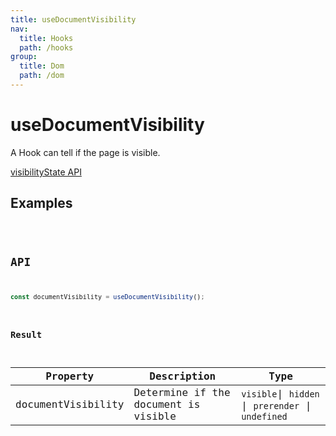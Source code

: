 ```yaml
---
title: useDocumentVisibility
nav:
  title: Hooks
  path: /hooks
group:
  title: Dom
  path: /dom
---
```


# useDocumentVisibility

A Hook can tell if the page is visible.

[visibilityState API](https://developer.mozilla.org/docs/Web/API/Document/visibilityState)

## Examples

<code src="./demo/demo1.tsx" />

## API

```typescript
const documentVisibility = useDocumentVisibility();
```

### Result
| Property    | Description                      | Type                   |
|---------|----------------------------------------------|------------------------|
| documentVisibility | Determine if the document is visible | `visible`\| `hidden` \| `prerender`  \| `undefined` |
